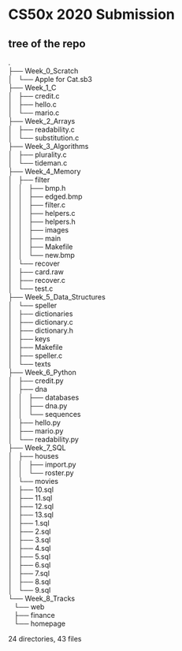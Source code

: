 # CS50x 2020 Submission

## tree of the repo
.  
├── Week_0_Scratch  
│   └── Apple for Cat.sb3  
├── Week_1_C  
│   ├── credit.c  
│   ├── hello.c  
│   └── mario.c  
├── Week_2_Arrays  
│   ├── readability.c  
│   └── substitution.c  
├── Week_3_Algorithms  
│   ├── plurality.c  
│   └── tideman.c  
├── Week_4_Memory  
│   ├── filter  
│   │   ├── bmp.h  
│   │   ├── edged.bmp  
│   │   ├── filter.c  
│   │   ├── helpers.c  
│   │   ├── helpers.h  
│   │   ├── images  
│   │   ├── main  
│   │   ├── Makefile  
│   │   └── new.bmp  
│   └── recover  
│       ├── card.raw  
│       ├── recover.c  
│       └── test.c  
├── Week_5_Data_Structures  
│   └── speller  
│       ├── dictionaries  
│       ├── dictionary.c  
│       ├── dictionary.h  
│       ├── keys  
│       ├── Makefile  
│       ├── speller.c  
│       └── texts  
├── Week_6_Python  
│   ├── credit.py  
│   ├── dna  
│   │   ├── databases  
│   │   ├── dna.py  
│   │   └── sequences  
│   ├── hello.py  
│   ├── mario.py  
│   └── readability.py  
├── Week_7_SQL  
│   ├── houses  
│   │   ├── import.py  
│   │   └── roster.py  
│   └── movies  
│       ├── 10.sql  
│       ├── 11.sql  
│       ├── 12.sql  
│       ├── 13.sql  
│       ├── 1.sql  
│       ├── 2.sql  
│       ├── 3.sql  
│       ├── 4.sql  
│       ├── 5.sql  
│       ├── 6.sql  
│       ├── 7.sql  
│       ├── 8.sql  
│       └── 9.sql  
└── Week_8_Tracks  
    └── web  
        ├── finance  
        └── homepage  
  
24 directories, 43 files  

